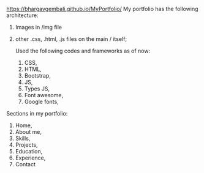 https://bhargavgembali.github.io/MyPortfolio/
My portfolio has the following architecture:
1. Images in /img file
2. other .css, .html, .js files on the main / itself;

   Used the following codes and frameworks as of now:
   1. CSS,
   2. HTML,
   3. Bootstrap,
   4. JS,
   5. Types JS,
   6. Font awesome,
   7. Google fonts,

Sections in my portfolio:
1. Home,
2. About me,
3. Skills,
4. Projects,
5. Education,
6. Experience,
7. Contact
